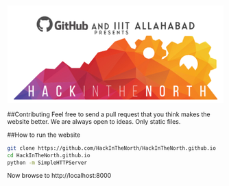 ![Hack In The North](static/images/logo-with-gh.png)

##Contributing
Feel free to send a pull request that you think makes the website better. We are always open to ideas. Only static files.

##How to run the website
```bash
git clone https://github.com/HackInTheNorth/HackInTheNorth.github.io
cd HackInTheNorth.github.io
python -m SimpleHTTPServer
```

Now browse to http://localhost:8000
